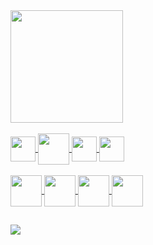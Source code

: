 
<div align="left">
  <a href="https://github.com/anafssilva">
  <img height="180em" src="https://github-readme-stats.vercel.app/api?username=anafssilva&show_icons=true&theme=dracula&include_all_commits=true&count_private=true"/>
    <div>
<div style="display: inline_block"><br>
<img  align="center"  width="40" src="https://cdn.jsdelivr.net/gh/devicons/devicon/icons/javascript/javascript-plain.svg" />
<img align="center"  width="50" src="https://cdn.jsdelivr.net/gh/devicons/devicon/icons/bootstrap/bootstrap-plain.svg" />
<img align="center"   width="40" src="https://cdn.jsdelivr.net/gh/devicons/devicon/icons/html5/html5-plain.svg" />
<img   align="center" width="40" src="https://cdn.jsdelivr.net/gh/devicons/devicon/icons/css3/css3-plain.svg" />

</div>
<div style="display: inline_block"><br>
<img align="center"  width="50" src="https://cdn.jsdelivr.net/gh/devicons/devicon/icons/python/python-original.svg" /> 
<img align="center"  width="50"  src="https://cdn.jsdelivr.net/gh/devicons/devicon/icons/java/java-original.svg" />
<img align="center"  width="50" src="https://cdn.jsdelivr.net/gh/devicons/devicon/icons/php/php-plain.svg" />
<img align="center"  width="50" src="https://cdn.jsdelivr.net/gh/devicons/devicon/icons/mysql/mysql-original.svg" />
</div>
  
  ##

 <div>
 <a href="https://www.instagram.com/aninhahssilva" target="_blank"><img src="https://img.shields.io/badge/-Instagram-%23E4405F?style=for-the- badge&logo=instagram&logoColor=white" target="_blank"></a> 
 </div>
